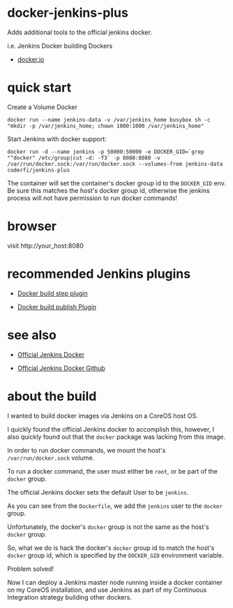 # docker-jenkins-plus

Adds additional tools to the official jenkins docker.

i.e. Jenkins Docker building Dockers

* [docker.io](https://docs.docker.com/installation/debian/)

# quick start

Create a Volume Docker

    docker run --name jenkins-data -v /var/jenkins_home busybox sh -c "mkdir -p /var/jenkins_home; chown 1000:1000 /var/jenkins_home"

Start Jenkins with docker support:

    docker run -d --name jenkins -p 50000:50000 -e DOCKER_GID=`grep "^docker" /etc/group|cut -d: -f3` -p 8080:8080 -v /var/run/docker.sock:/var/run/docker.sock --volumes-from jenkins-data coderfi/jenkins-plus

The container will set the container's docker group id to the `DOCKER_GID` env. Be sure this matches the host's docker group id, otherwise
the jenkins process will not have permission to run docker commands!

# browser

visit http://your_host:8080

# recommended Jenkins plugins

* [Docker build step plugin](https://wiki.jenkins-ci.org/display/JENKINS/Docker+build+step+plugin)

* [Docker build publish Plugin](https://wiki.jenkins-ci.org/display/JENKINS/Docker+build+publish+Plugin)

# see also

* [Official Jenkins Docker](https://registry.hub.docker.com/_/jenkins/)

* [Official Jenkins Docker Github](https://github.com/cloudbees/jenkins-ci.org-docker)

# about the build

I wanted to build docker images via Jenkins on a CoreOS host OS.

I quickly found the official Jenkins docker to accomplish this, however, I also quickly found out
that the `docker` package was lacking from this image.

In order to run docker commands, we mount the host's `/var/run/docker.sock` volume.

To run a docker command, the user must either be `root`, or be part of the `docker` group.

The official Jenkins docker sets the default User to be `jenkins`.

As you can see from the `Dockerfile`, we add the `jenkins` user to the `docker` group.

Unfortunately, the docker's `docker` group is not the same as the host's `docker` group.

So, what we do is hack the docker's `docker` group id to match the host's `docker` group id,
which is specified by the `DOCKER_GID` environment variable.

Problem solved!

Now I can deploy a Jenkins master node running inside a docker container on my CoreOS installation,
and use Jenkins as part of my Continuous Integration strategy building other dockers.

